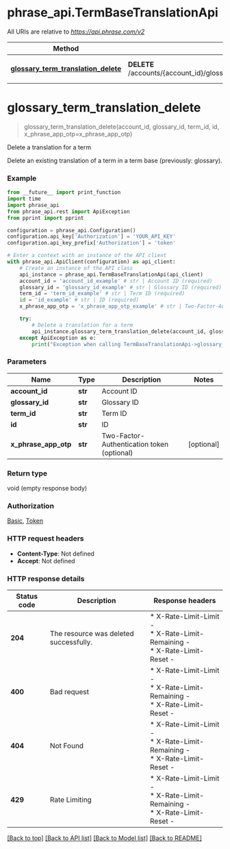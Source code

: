 # phrase_api.TermBaseTranslationApi

All URIs are relative to *https://api.phrase.com/v2*

Method | HTTP request | Description
------------- | ------------- | -------------
[**glossary_term_translation_delete**](TermBaseTranslationApi.md#glossary_term_translation_delete) | **DELETE** /accounts/{account_id}/glossaries/{glossary_id}/terms/{term_id}/translations/{id} | Delete a translation for a term


# **glossary_term_translation_delete**
> glossary_term_translation_delete(account_id, glossary_id, term_id, id, x_phrase_app_otp=x_phrase_app_otp)

Delete a translation for a term

Delete an existing translation of a term in a term base (previously: glossary).

### Example

```python
from __future__ import print_function
import time
import phrase_api
from phrase_api.rest import ApiException
from pprint import pprint

configuration = phrase_api.Configuration()
configuration.api_key['Authorization'] = 'YOUR_API_KEY'
configuration.api_key_prefix['Authorization'] = 'token'

# Enter a context with an instance of the API client
with phrase_api.ApiClient(configuration) as api_client:
    # Create an instance of the API class
    api_instance = phrase_api.TermBaseTranslationApi(api_client)
    account_id = 'account_id_example' # str | Account ID (required)
    glossary_id = 'glossary_id_example' # str | Glossary ID (required)
    term_id = 'term_id_example' # str | Term ID (required)
    id = 'id_example' # str | ID (required)
    x_phrase_app_otp = 'x_phrase_app_otp_example' # str | Two-Factor-Authentication token (optional)

    try:
        # Delete a translation for a term
        api_instance.glossary_term_translation_delete(account_id, glossary_id, term_id, id, x_phrase_app_otp=x_phrase_app_otp)
    except ApiException as e:
        print("Exception when calling TermBaseTranslationApi->glossary_term_translation_delete: %s\n" % e)
```


### Parameters

Name | Type | Description  | Notes
------------- | ------------- | ------------- | -------------
 **account_id** | **str**| Account ID | 
 **glossary_id** | **str**| Glossary ID | 
 **term_id** | **str**| Term ID | 
 **id** | **str**| ID | 
 **x_phrase_app_otp** | **str**| Two-Factor-Authentication token (optional) | [optional] 

### Return type

void (empty response body)

### Authorization

[Basic](../README.md#Basic), [Token](../README.md#Token)

### HTTP request headers

 - **Content-Type**: Not defined
 - **Accept**: Not defined

### HTTP response details
| Status code | Description | Response headers |
|-------------|-------------|------------------|
**204** | The resource was deleted successfully. |  * X-Rate-Limit-Limit -  <br>  * X-Rate-Limit-Remaining -  <br>  * X-Rate-Limit-Reset -  <br>  |
**400** | Bad request |  * X-Rate-Limit-Limit -  <br>  * X-Rate-Limit-Remaining -  <br>  * X-Rate-Limit-Reset -  <br>  |
**404** | Not Found |  * X-Rate-Limit-Limit -  <br>  * X-Rate-Limit-Remaining -  <br>  * X-Rate-Limit-Reset -  <br>  |
**429** | Rate Limiting |  * X-Rate-Limit-Limit -  <br>  * X-Rate-Limit-Remaining -  <br>  * X-Rate-Limit-Reset -  <br>  |

[[Back to top]](#) [[Back to API list]](../README.md#documentation-for-api-endpoints) [[Back to Model list]](../README.md#documentation-for-models) [[Back to README]](../README.md)

